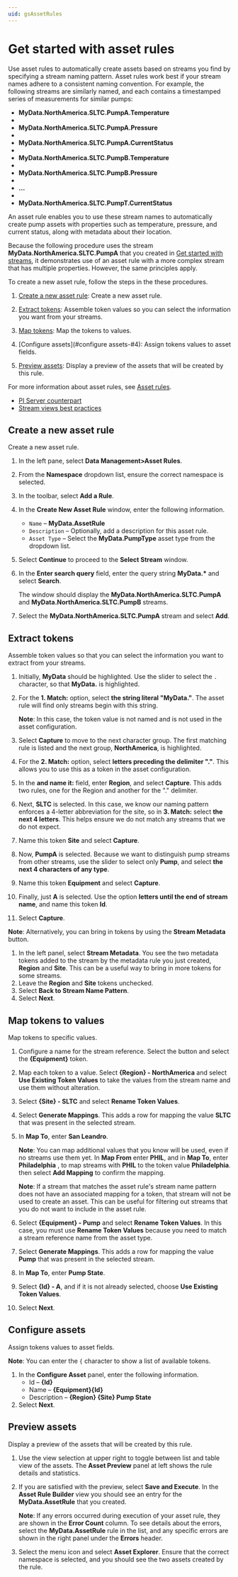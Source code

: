 ```yaml
---
uid: gsAssetRules
---
```


# Get started with asset rules

Use asset rules to automatically create assets based on streams you find by specifying a stream naming pattern. Asset rules work best if your stream names adhere to a consistent naming convention. For example, the following streams are similarly named, and each contains a timestamped series of measurements for similar pumps:

- **MyData.NorthAmerica.SLTC.PumpA.Temperature**
- 
- **MyData.NorthAmerica.SLTC.PumpA.Pressure**
- 
- **MyData.NorthAmerica.SLTC.PumpA.CurrentStatus**
- 
- **MyData.NorthAmerica.SLTC.PumpB.Temperature**
- 
- **MyData.NorthAmerica.SLTC.PumpB.Pressure**
- 
- **...**
- 
- **MyData.NorthAmerica.SLTC.PumpT.CurrentStatus**

An asset rule enables you to use these stream names to automatically create pump assets with properties such as temperature, pressure, and current status, along with metadata about their location.

Because the following procedure uses the stream **MyData.NorthAmerica.SLTC.PumpA** that you created in  [Get started with streams](xref:gsStreams), it demonstrates use of an asset rule with a more complex stream that has multiple properties. However, the same principles apply.

To create a new asset rule, follow the steps in the these procedures.

1. [Create a new asset rule](#create-new-rule-#1): Create a new asset rule.

2. [Extract tokens](#extract-tokens-#2): Assemble token values so you can select the information you want from your streams. 

3. [Map tokens](#map-tokens-#3): Map the tokens to values.

4. [Configure assets](#configure assets-#4): Assign tokens values to asset fields.

5. [Preview assets](#preview-assets-#5): Display a preview of the assets that will be created by this rule. 

For more information about asset rules, see [Asset rules](xref:ccAssetRules).


- [PI Server counterpart](xref:ccAssetRules#assetrules-pi-server)
- [Stream views best practices](xref:ccAssetRules#assetrules-bestpractices)

## <a name="gsAssetRules-create-new-rule"></a> Create a new asset rule 

Create a new asset rule.

1. In the left pane, select  **Data Management>Asset Rules**.

1. From the **Namespace** dropdown list, ensure the correct namespace is selected.

1. In the toolbar, select **Add a Rule**.

1. In the **Create New Asset Rule** window, enter the following information.

   - `Name` &ndash; **MyData.AssetRule**
   - `Description` &ndash; Optionally, add a description for this asset rule.
   - `Asset Type` &ndash; Select the **MyData.PumpType** asset type from the dropdown list.

1. Select **Continue** to proceed to the **Select Stream** window.

1. In the **Enter search query** field, enter the query string **MyData.\*** and select **Search**. 

   The window should display the **MyData.NorthAmerica.SLTC.PumpA** and **MyData.NorthAmerica.SLTC.PumpB** streams. 

1. Select the **MyData.NorthAmerica.SLTC.PumpA** stream and select **Add**.

## <a name="gsAssetRules-extract-tokens"></a> Extract tokens

Assemble token values so that you can select the information you want to extract from your streams. 

1. Initially, **MyData** should be highlighted. Use the slider to select the `.` character, so that **MyData.** is highlighted.
1. For the **1. Match:** option, select **the string literal "MyData."**. The asset rule will find only streams begin with this string. 

   **Note**:  In this case, the token value is not named and is not used in the asset configuration. 
1. Select **Capture** to move to the next character group. The first matching rule is listed and the next group, **NorthAmerica**, is highlighted. 
1. For the **2. Match:** option, select **letters preceding the delimiter "."**. This allows you to use this as a token in the asset configuration. 
1. In the **and name it:** field, enter **Region**, and select **Capture**. This adds two rules, one for the Region and another for the "." delimiter. 
1. Next, **SLTC** is selected. In this case, we know our naming pattern enforces a 4-letter abbreviation for the site, so in **3. Match:** select **the next 4 letters**. This helps ensure we do not match any streams that we do not expect. 
1. Name this token **Site** and select **Capture**.
1. Now, **PumpA** is selected. Because we want to distinguish pump streams from other streams, use the slider to select only **Pump**, and select **the next 4 characters of any type**. 
1. Name this token **Equipment** and select **Capture**.
1. Finally, just **A** is selected. Use the option **letters until the end of stream name**, and name this token **Id**. 
1. Select **Capture**.

**Note**: Alternatively, you can bring in tokens by using the **Stream Metadata** button. 


1. In the left panel, select **Stream Metadata**. You see the two metadata tokens added to the stream by the metadata rule you just created, **Region** and **Site**. This can be a useful way to bring in more tokens for some streams. 
2. Leave the **Region** and **Site** tokens unchecked.
3. Select **Back to Stream Name Pattern**.
4. Select **Next**.

## <a name="gsAssetRules-map-tokens"></a> Map tokens to values 

Map tokens to specific values. 

1. Configure a name for the stream reference. Select the button and select the **{Equipment}** token.

1. Map each token to a value. Select **{Region} - NorthAmerica** and select **Use Existing Token Values** to take the values from the stream name and use them without alteration.

1. Select **{Site} - SLTC** and select **Rename Token Values**. 

1. Select **Generate Mappings**. This adds a row for mapping the value **SLTC** that was present in the selected stream. 

1. In **Map To**, enter **San Leandro**.

   **Note**: You can map additional values that you know will be used, even if no streams use them yet. In **Map From** enter **PHIL**, and in **Map To**, enter **Philadelphia** , to map streams with **PHIL** to the token value **Philadelphia**. then select **Add Mapping** to confirm the mapping.

   **Note**: If a stream that matches the asset rule's stream name pattern does not have an associated mapping for a token, that stream will not be used to create an asset. This can be useful for filtering out streams that you do not want to include in the asset rule.

1. Select **{Equipment} - Pump** and select **Rename Token Values**. In this case, you must use **Rename Token Values** because you need to match a stream reference name from the asset type. 

1. Select **Generate Mappings**. This adds a row for mapping the value **Pump** that was present in the selected stream. 

1. In **Map To**, enter **Pump State**.

1. Select **{Id} - A**, and if it is not already selected, choose **Use Existing Token Values**. 

1. Select **Next**.

## <a name="gsAssetRules-configure-assets"></a> Configure assets

Assign tokens values to asset fields. 

**Note**: You can enter  the `{` character to show a list of available tokens. 

1. In the **Configure Asset** panel, enter the following information.
   - Id &ndash; **{Id}**
   - Name &ndash; **{Equipment}{Id}**
   - Description &ndash; **{Region} {Site} Pump State**
1. Select  **Next**.

## <a name="gsAssetRules-preview-assets"></a> Preview assets

Display a preview of the assets that will be created by this rule. 

1. Use the view selection at upper right to toggle between list and table view of the assets. The **Asset Preview** panel at left shows the rule details and statistics. 
1. If you are satisfied with the preview, select **Save and Execute**. In the **Asset Rule Builder** view you should see an entry for the **MyData.AssetRule** that you created.

   **Note**: If any errors occurred during execution of your asset rule, they are shown in the **Error Count** column. To see details about the errors, select the **MyData.AssetRule** rule in the list, and any specific errors are shown in the right panel under the **Errors** header.

1. Select the menu icon and select **Asset Explorer**. Ensure that the correct namespace is selected, and you should see the two assets created by the rule.
